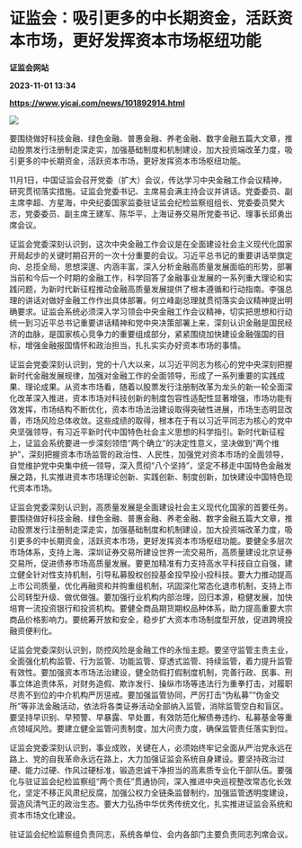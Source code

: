 # 证监会：吸引更多的中长期资金，活跃资本市场，更好发挥资本市场枢纽功能
**证监会网站**

**2023-11-01 13:34**

**https://www.yicai.com/news/101892914.html**

![](https://imgcdn.yicai.com/uppics/slides/2023/11/d5f05148348ef45c907d3f53fdc1997d.jpg)

要围绕做好科技金融、绿色金融、普惠金融、养老金融、数字金融五篇大文章，推动股票发行注册制走深走实，加强基础制度和机制建设，加大投资端改革力度，吸引更多的中长期资金，活跃资本市场，更好发挥资本市场枢纽功能。

11月1日，中国证监会召开党委（扩大）会议，传达学习中央金融工作会议精神，研究贯彻落实措施。证监会党委书记、主席易会满主持会议并讲话。党委委员、副主席李超、方星海，中央纪委国家监委驻证监会纪检监察组组长、党委委员樊大志，党委委员、副主席王建军、陈华平，上海证券交易所党委书记、理事长邱勇出席会议。

证监会党委深刻认识到，这次中央金融工作会议是在全面建设社会主义现代化国家开局起步的关键时期召开的一次十分重要的会议。习近平总书记的重要讲话举旗定向、总揽全局，思想深邃、内涵丰富，深入分析金融高质量发展面临的形势，部署当前和今后一个时期的金融工作，科学回答了金融事业发展的一系列重大理论和实践问题，为新时代新征程推动金融高质量发展提供了根本遵循和行动指南。李强总理的讲话对做好金融工作作出具体部署。何立峰副总理就贯彻落实会议精神提出明确要求。证监会系统必须深入学习领会中央金融工作会议精神，切实把思想和行动统一到习近平总书记重要讲话精神和党中央决策部署上来，深刻认识金融是国民经济的血脉，是国家核心竞争力的重要组成部分，紧紧围绕加快建设金融强国的目标，增强金融报国情怀和政治担当，扎扎实实办好资本市场的事情。

证监会党委深刻认识到，党的十八大以来，以习近平同志为核心的党中央深刻把握新时代金融发展规律，加强对金融工作的全面领导，形成了一系列重要的实践成果、理论成果。从资本市场看，随着以股票发行注册制改革为龙头的新一轮全面深化改革深入推进，资本市场对科技创新的制度包容性适配性显著增强，市场功能有效发挥，市场结构不断优化，资本市场法治建设取得突破性进展，市场生态明显改善，市场风险总体收敛。这些成绩的取得，根本在于有以习近平同志为核心的党中央坚强领导，有习近平新时代中国特色社会主义思想的科学指引。新时代新征程上，证监会系统要进一步深刻领悟“两个确立”的决定性意义，坚决做到“两个维护”，深刻把握资本市场监管的政治性、人民性，加强党对资本市场的全面领导，自觉维护党中央集中统一领导，深入贯彻“八个坚持”，坚定不移走中国特色金融发展之路，扎实推进资本市场理论创新、实践创新、制度创新，加快建设中国特色现代资本市场。

证监会党委深刻认识到，高质量发展是全面建设社会主义现代化国家的首要任务。要围绕做好科技金融、绿色金融、普惠金融、养老金融、数字金融五篇大文章，推动股票发行注册制走深走实，加强基础制度和机制建设，加大投资端改革力度，吸引更多的中长期资金，活跃资本市场，更好发挥资本市场枢纽功能。要健全多层次市场体系，支持上海、深圳证券交易所建设世界一流交易所，高质量建设北京证券交易所，促进债券市场高质量发展。要更加精准有力支持高水平科技自立自强，建立健全针对性支持机制，引导私募股权创投基金投早投小投科技。要大力推动提高上市公司质量，优化再融资和并购重组机制，巩固深化常态化退市机制，支持上市公司转型升级、做优做强。要加强行业机构内部治理，回归本源，稳健发展，加快培育一流投资银行和投资机构。要健全商品期货期权品种体系，助力提高重要大宗商品价格影响力。要统筹开放和安全，稳步扩大资本市场制度型开放，促进跨境投融资便利化。

证监会党委深刻认识到，防控风险是金融工作的永恒主题。要坚守监管主责主业，全面强化机构监管、行为监管、功能监管、穿透式监管、持续监管，着力提升监管有效性。要加强资本市场法治建设，健全防假打假制度机制，完善行政、民事、刑事立体追责体系，对财务造假、欺诈发行、操纵市场等违法行为重拳打击，对履职尽责不到位的中介机构严厉惩戒。要加强监管协同，严厉打击“伪私募”“伪金交所”等非法金融活动，依法将各类证券活动全部纳入监管，消除监管空白和盲区。要坚持早识别、早预警、早暴露、早处置，有效防范化解债券违约、私募基金等重点领域风险。要建立健全监管问责制度，加大问责力度，确保监管责任落实到位。

证监会党委深刻认识到，事业成败，关键在人，必须始终牢记全面从严治党永远在路上、党的自我革命永远在路上，大力加强证监会系统自身建设。要坚持政治过硬、能力过硬、作风过硬标准，锻造忠诚干净担当的高素质专业化干部队伍。要强化与驻证监会纪检监察组“两个责任”贯通协同，深入推进中央巡视整改常态化长效化，坚定不移正风肃纪反腐，加强公权力全链条监督制约，加强监管透明度建设，营造风清气正的政治生态。要大力弘扬中华优秀传统文化，扎实推进证监会系统和资本市场文化建设。

驻证监会纪检监察组负责同志，系统各单位、会内各部门主要负责同志列席会议。
